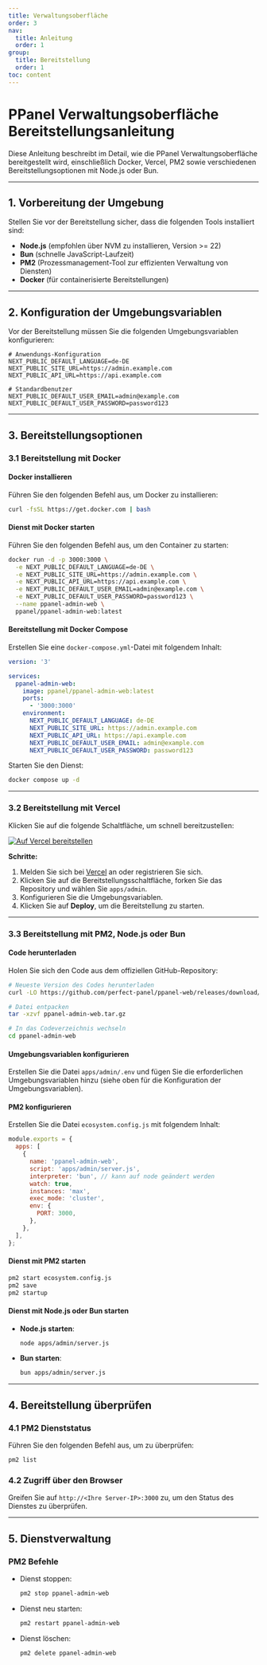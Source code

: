 ```yaml
---
title: Verwaltungsoberfläche
order: 3
nav:
  title: Anleitung
  order: 1
group:
  title: Bereitstellung
  order: 1
toc: content
---
```


# **PPanel Verwaltungsoberfläche Bereitstellungsanleitung**

Diese Anleitung beschreibt im Detail, wie die PPanel Verwaltungsoberfläche bereitgestellt wird, einschließlich Docker, Vercel, PM2 sowie verschiedenen Bereitstellungsoptionen mit Node.js oder Bun.

---

## **1. Vorbereitung der Umgebung**

Stellen Sie vor der Bereitstellung sicher, dass die folgenden Tools installiert sind:

- **Node.js** (empfohlen über NVM zu installieren, Version >= 22)
- **Bun** (schnelle JavaScript-Laufzeit)
- **PM2** (Prozessmanagement-Tool zur effizienten Verwaltung von Diensten)
- **Docker** (für containerisierte Bereitstellungen)

---

## **2. Konfiguration der Umgebungsvariablen**

Vor der Bereitstellung müssen Sie die folgenden Umgebungsvariablen konfigurieren:

```env
# Anwendungs-Konfiguration
NEXT_PUBLIC_DEFAULT_LANGUAGE=de-DE
NEXT_PUBLIC_SITE_URL=https://admin.example.com
NEXT_PUBLIC_API_URL=https://api.example.com

# Standardbenutzer
NEXT_PUBLIC_DEFAULT_USER_EMAIL=admin@example.com
NEXT_PUBLIC_DEFAULT_USER_PASSWORD=password123
```

---

## **3. Bereitstellungsoptionen**

### **3.1 Bereitstellung mit Docker**

#### Docker installieren

Führen Sie den folgenden Befehl aus, um Docker zu installieren:

```bash
curl -fsSL https://get.docker.com | bash
```

#### Dienst mit Docker starten

Führen Sie den folgenden Befehl aus, um den Container zu starten:

```bash
docker run -d -p 3000:3000 \
  -e NEXT_PUBLIC_DEFAULT_LANGUAGE=de-DE \
  -e NEXT_PUBLIC_SITE_URL=https://admin.example.com \
  -e NEXT_PUBLIC_API_URL=https://api.example.com \
  -e NEXT_PUBLIC_DEFAULT_USER_EMAIL=admin@example.com \
  -e NEXT_PUBLIC_DEFAULT_USER_PASSWORD=password123 \
  --name ppanel-admin-web \
  ppanel/ppanel-admin-web:latest
```

#### Bereitstellung mit Docker Compose

Erstellen Sie eine `docker-compose.yml`-Datei mit folgendem Inhalt:

```yaml
version: '3'

services:
  ppanel-admin-web:
    image: ppanel/ppanel-admin-web:latest
    ports:
      - '3000:3000'
    environment:
      NEXT_PUBLIC_DEFAULT_LANGUAGE: de-DE
      NEXT_PUBLIC_SITE_URL: https://admin.example.com
      NEXT_PUBLIC_API_URL: https://api.example.com
      NEXT_PUBLIC_DEFAULT_USER_EMAIL: admin@example.com
      NEXT_PUBLIC_DEFAULT_USER_PASSWORD: password123
```

Starten Sie den Dienst:

```bash
docker compose up -d
```

---

### **3.2 Bereitstellung mit Vercel**

Klicken Sie auf die folgende Schaltfläche, um schnell bereitzustellen:

[![Auf Vercel bereitstellen](https://vercel.com/button)](https://vercel.com/new/clone?demo-description=PPanel%20ist%20ein%20reines%2C%20professionelles%20und%20perfektes%20Open-Source-Proxy-Panel-Tool%2C%20das%20als%20ideale%20Wahl%20für%20Lernen%20und%20praktische%20Nutzung%20entworfen%20wurde&demo-image=https%3A%2F%2Furlscan.io%2Fliveshot%2F%3Fwidth%3D1920%26height%3D1080%26url%3Dhttps%3A%2F%2Fadmin.ppanel.dev&demo-title=PPanel%20Admin%20Web&demo-url=https%3A%2F%2Fadmin.ppanel.dev%2F&from=.&project-name=ppanel-admin-web&repository-name=ppanel-web&repository-url=https%3A%2F%2Fgithub.com%2Fperfect-panel%2Fppanel-web&root-directory=apps%2Fadmin&skippable-integrations=1)

**Schritte:**

1. Melden Sie sich bei [Vercel](https://vercel.com/) an oder registrieren Sie sich.
2. Klicken Sie auf die Bereitstellungsschaltfläche, forken Sie das Repository und wählen Sie `apps/admin`.
3. Konfigurieren Sie die Umgebungsvariablen.
4. Klicken Sie auf **Deploy**, um die Bereitstellung zu starten.

---

### **3.3 Bereitstellung mit PM2, Node.js oder Bun**

#### Code herunterladen

Holen Sie sich den Code aus dem offiziellen GitHub-Repository:

```bash
# Neueste Version des Codes herunterladen
curl -LO https://github.com/perfect-panel/ppanel-web/releases/download/v1.0.0/ppanel-admin-web.tar.gz

# Datei entpacken
tar -xzvf ppanel-admin-web.tar.gz

# In das Codeverzeichnis wechseln
cd ppanel-admin-web
```

#### Umgebungsvariablen konfigurieren

Erstellen Sie die Datei `apps/admin/.env` und fügen Sie die erforderlichen Umgebungsvariablen hinzu (siehe oben für die Konfiguration der Umgebungsvariablen).

#### PM2 konfigurieren

Erstellen Sie die Datei `ecosystem.config.js` mit folgendem Inhalt:

```javascript
module.exports = {
  apps: [
    {
      name: 'ppanel-admin-web',
      script: 'apps/admin/server.js',
      interpreter: 'bun', // kann auf node geändert werden
      watch: true,
      instances: 'max',
      exec_mode: 'cluster',
      env: {
        PORT: 3000,
      },
    },
  ],
};
```

#### Dienst mit PM2 starten

```bash
pm2 start ecosystem.config.js
pm2 save
pm2 startup
```

#### Dienst mit Node.js oder Bun starten

- **Node.js starten**:
  ```bash
  node apps/admin/server.js
  ```
- **Bun starten**:
  ```bash
  bun apps/admin/server.js
  ```

---

## **4. Bereitstellung überprüfen**

### **4.1 PM2 Dienststatus**

Führen Sie den folgenden Befehl aus, um zu überprüfen:

```bash
pm2 list
```

### **4.2 Zugriff über den Browser**

Greifen Sie auf `http://<Ihre Server-IP>:3000` zu, um den Status des Dienstes zu überprüfen.

---

## **5. Dienstverwaltung**

### **PM2 Befehle**

- Dienst stoppen:
  ```bash
  pm2 stop ppanel-admin-web
  ```
- Dienst neu starten:
  ```bash
  pm2 restart ppanel-admin-web
  ```
- Dienst löschen:
  ```bash
  pm2 delete ppanel-admin-web
  ```
